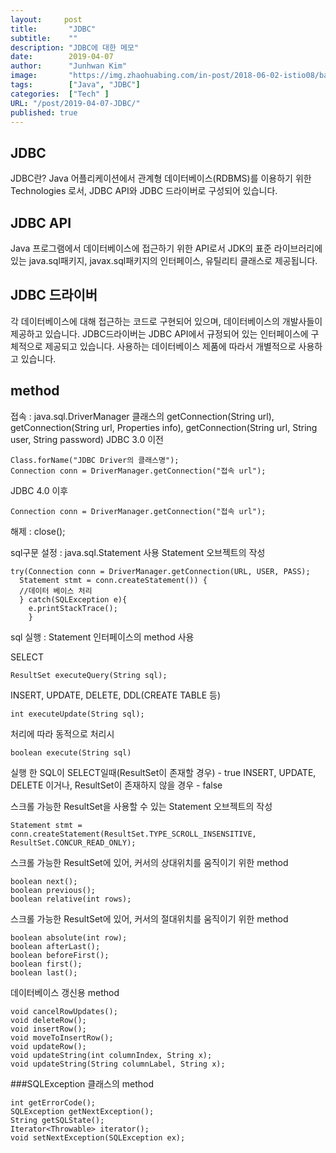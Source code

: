 ```yaml
---
layout:     post
title:       "JDBC"
subtitle:    ""
description: "JDBC에 대한 메모"
date:        2019-04-07
author:      "Junhwan Kim"
image:       "https://img.zhaohuabing.com/in-post/2018-06-02-istio08/background.jpg"
tags:        ["Java", "JDBC"]
categories:  ["Tech" ]
URL: "/post/2019-04-07-JDBC/"
published: true
---
```



## JDBC

JDBC란? Java 어플리케이션에서 관계형 데이터베이스(RDBMS)를 이용하기 위한 Technologies 로서, JDBC API와 JDBC 드라이버로 구성되어 있습니다.

## JDBC API
Java 프로그램에서 데이터베이스에 접근하기 위한 API로서 JDK의 표준 라이브러리에 있는 java.sql패키지, javax.sql패키지의 인터페이스, 유틸리티 클래스로 제공됩니다.


## JDBC 드라이버
각 데이터베이스에 대해 접근하는 코드로 구현되어 있으며, 데이터베이스의 개발사들이 제공하고 있습니다. JDBC드라이버는 JDBC API에서 규정되어 있는 인터페이스에 구체적으로 제공되고 있습니다.
사용하는 데이터베이스 제품에 따라서 개별적으로 사용하고 있습니다.

## method
접속 : java.sql.DriverManager 클래스의 getConnection(String url), getConnection(String url, Properties info), getConnection(String url, String user, String password)
JDBC 3.0 이전
```
Class.forName("JDBC Driver의 클래스명");
Connection conn = DriverManager.getConnection("접속 url");
```
JDBC 4.0 이후
```
Connection conn = DriverManager.getConnection("접속 url");
```

해제 : close();

sql구문 설정 : java.sql.Statement 사용
Statement 오브젝트의 작성
```
try(Connection conn = DriverManager.getConnection(URL, USER, PASS);
  Statement stmt = conn.createStatement()) {
  //데이터 베이스 처리
  } catch(SQLException e){
    e.printStackTrace();
    }
```
sql 실행 : Statement 인터페이스의 method 사용

SELECT
```
ResultSet executeQuery(String sql);
```
INSERT, UPDATE, DELETE, DDL(CREATE TABLE 등)
```
int executeUpdate(String sql);
```
처리에 따라 동적으로 처리시
```
boolean execute(String sql)
```
실행 한 SQL이 SELECT일때(ResultSet이 존재할 경우) - true
INSERT, UPDATE, DELETE 이거나, ResultSet이 존재하지 않을 경우 - false

스크롤 가능한 ResultSet을 사용할 수 있는 Statement 오브젝트의 작성
```
Statement stmt = conn.createStatement(ResultSet.TYPE_SCROLL_INSENSITIVE, ResultSet.CONCUR_READ_ONLY);
```
스크롤 가능한 ResultSet에 있어, 커서의 상대위치를 움직이기 위한 method
```
boolean next();
boolean previous();
boolean relative(int rows);
```
스크롤 가능한 ResultSet에 있어, 커서의 절대위치를 움직이기 위한 method
```
boolean absolute(int row);
boolean afterLast();
boolean beforeFirst();
boolean first();
boolean last();
```

데이터베이스 갱신용 method
```
void cancelRowUpdates();
void deleteRow();
void insertRow();
void moveToInsertRow();
void updateRow();
void updateString(int columnIndex, String x);
void updateString(String columnLabel, String x);
```

###SQLException 클래스의 method
```
int getErrorCode();
SQLException getNextException();
String getSQLState();
Iterator<Throwable> iterator();
void setNextException(SQLException ex);
```
